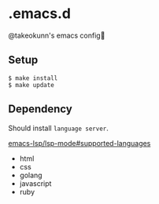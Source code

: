 # .emacs.d

@takeokunn's emacs config🎉

## Setup

```
$ make install
$ make update
```

## Dependency

Should install `language server`.

[emacs-lsp/lsp-mode#supported-languages](https://github.com/emacs-lsp/lsp-mode#supported-languages)

* html
* css
* golang
* javascript
* ruby

